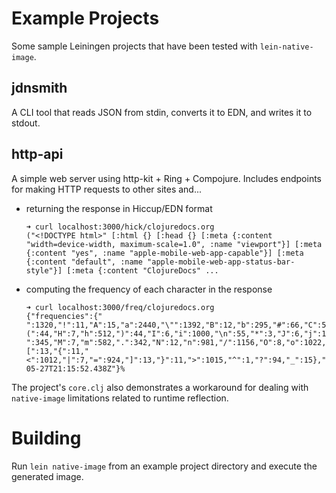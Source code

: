 # Example Projects

Some sample Leiningen projects that have been tested with `lein-native-image`.

## jdnsmith

A CLI tool that reads JSON from stdin, converts it to EDN, and writes it to stdout.

## http-api

A simple web server using http-kit + Ring + Compojure.
Includes endpoints for making HTTP requests to other sites and...
- returning the response in Hiccup/EDN format
   ```
   ➜ curl localhost:3000/hick/clojuredocs.org
   ("<!DOCTYPE html>" [:html {} [:head {} [:meta {:content "width=device-width, maximum-scale=1.0", :name "viewport"}] [:meta {:content "yes", :name "apple-mobile-web-app-capable"}] [:meta {:content "default", :name "apple-mobile-web-app-status-bar-style"}] [:meta {:content "ClojureDocs" ...
   ```
- computing the frequency of each character in the response
   ```
   ➜ curl localhost:3000/freq/clojuredocs.org
   {"frequencies":{" ":1320,"!":11,"A":15,"a":2440,"\"":1392,"B":12,"b":295,"#":66,"C":50,"c":1160,"D":44,"d":574,"❤":1,"%":12,"E":26,"e":1330,"&":144,"F":28,"f":460,"❦":1,"'":44,"G":47,"g":422,"(":44,"H":7,"h":512,")":44,"I":6,"i":1000,"\n":55,"*":3,"J":6,"j":134,"+":2,"K":5,"k":156,",":46,"L":17,"l":1045,"-":345,"M":7,"m":582,".":342,"N":12,"n":981,"/":1156,"O":8,"o":1022,"0":168,"P":48,"p":753,"1":158,"Q":3,"q":15,"2":277,"R":11,"r":1292,"3":228,"S":7,"s":1674,"4":198,"T":13,"t":1431,"5":112,"U":4,"u":542,"6":125,"V":3,"v":526,"7":135,"W":2,"w":263,"8":141,"X":2,"x":42,"9":118,"Y":3,"y":233,"∙":6,":":224,"Z":2,"z":20,";":183,"[":13,"{":11,"<":1012,"|":7,"=":924,"]":13,"}":11,">":1015,"^":1,"?":94,"_":15},"timestamp":"2018-05-27T21:15:52.438Z"}%
   ```

The project's `core.clj` also demonstrates a workaround for dealing with `native-image` limitations related to runtime reflection.

# Building

Run `lein native-image` from an example project directory and execute the generated image.
